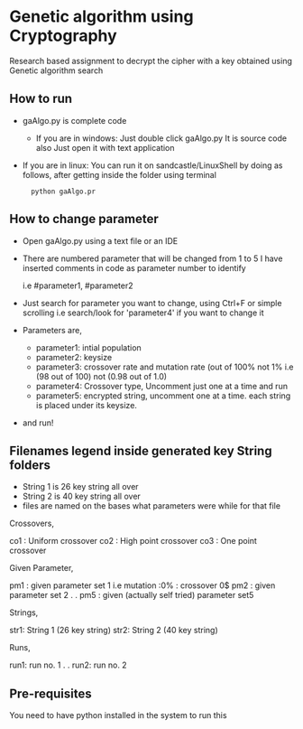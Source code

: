 # Genetic algorithm using Cryptography
Research based assignment to decrypt the cipher with a key obtained using Genetic algorithm search

## How to run


* gaAlgo.py is complete code
  - If you are in windows:
	  Just double click gaAlgo.py
	  It is source code also Just open it with text application

* If you are in linux:
	  You can run it on sandcastle/LinuxShell by doing as follows,
	    after getting inside the folder using terminal
      
		python gaAlgo.pr

## How to change parameter

* Open gaAlgo.py using a text file or an IDE
* There are numbered parameter that will be changed from 1 to 5
  I have inserted comments in code as parameter number to identify
  
	i.e #parameter1, #parameter2

* Just search for parameter you want to change, using Ctrl+F or simple scrolling
	i.e search/look for 'parameter4' if you want to change it

* Parameters are,
	- parameter1: intial population
	- parameter2: keysize
	- parameter3: crossover rate and mutation rate (out of 100% not 1% i.e (98 out of 100) not (0.98 out of 1.0)
	- parameter4: Crossover type, Uncomment just one at a time and run
	- parameter5: encrypted string, uncomment one at a time. each string is placed under its keysize. 	


* and run!

## Filenames legend inside generated key String folders

- String 1 is 26 key string all over
- String 2 is 40 key string all over
- files are named on the bases what parameters were while for that file


Crossovers,

co1 : Uniform crossover
co2 : High point crossover
co3 : One point crossover

Given Parameter,

pm1 : given parameter set 1 i.e mutation :0% : crossover 0$
pm2 : given parameter set 2
.
.
pm5 : given (actually self tried) parameter set5

Strings,

str1: String 1 (26 key string)
str2: String 2 (40 key string)

Runs,

run1: run no. 1
.
.
run2: run no. 2

## Pre-requisites

You need to have python installed in the system to run this
